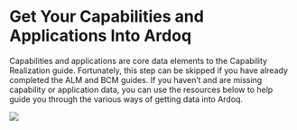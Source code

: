 # Get Your Capabilities and Applications Into Ardoq
Capabilities and applications are core data elements to the Capability Realization guide. Fortunately, this step can be skipped if you have already completed the ALM and BCM guides. If you haven’t and are missing capability or application data, you can use the resources below to help guide you through the various ways of getting data into Ardoq.

![](Pasted%20image%2020231003165832.png)